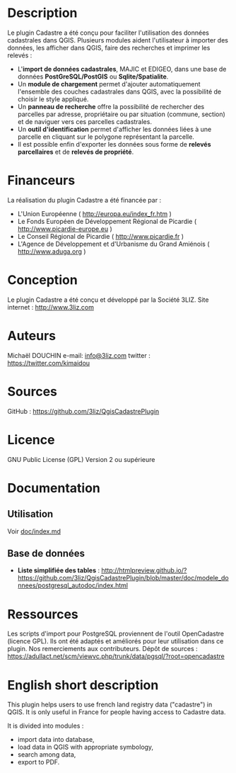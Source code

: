 Description
===========

Le plugin Cadastre a été conçu pour faciliter l'utilisation des données cadastrales dans QGIS. Plusieurs modules aident l'utilisateur à importer des données, les afficher dans QGIS, faire des recherches et imprimer les relevés :

* L'**import de données cadastrales**, MAJIC et EDIGEO, dans une base de données **PostGreSQL/PostGIS** ou **Sqlite/Spatialite**.
* Un **module de chargement** permet d'ajouter automatiquement l'ensemble des couches cadastrales dans QGIS, avec la possibilité de choisir le style appliqué.
* Un **panneau de recherche** offre la possibilité de rechercher des parcelles par adresse, propriétaire ou par situation (commune, section) et de naviguer vers ces parcelles cadastrales.
* Un **outil d'identification** permet d'afficher les données liées à une parcelle en cliquant sur le polygone représentant la parcelle.
* Il est possible enfin d'exporter les données sous forme de **relevés parcellaires** et de **relevés de propriété**.


Financeurs
==========

La réalisation du plugin Cadastre a été financée par :

* L'Union Européenne ( http://europa.eu/index_fr.htm )
* Le  Fonds Européen de Développement Régional de Picardie ( http://www.picardie-europe.eu )
* Le Conseil Régional de Picardie ( http://www.picardie.fr )
* L'Agence de Développement et d'Urbanisme du Grand Amiénois ( http://www.aduga.org )

Conception
==========

Le plugin Cadastre a été conçu et développé par la Société 3LIZ.
Site internet : http://www.3liz.com

Auteurs
=======

Michaël DOUCHIN
e-mail: info@3liz.com
twitter : https://twitter.com/kimaidou

Sources
=======

GitHub : https://github.com/3liz/QgisCadastrePlugin

Licence
=======

GNU Public License (GPL) Version 2 ou supérieure

Documentation
==============

Utilisation
------------

Voir [doc/index.md](doc/index.md)

Base de données
----------------

* **Liste simplifiée des tables** : http://htmlpreview.github.io/?https://github.com/3liz/QgisCadastrePlugin/blob/master/doc/modele_donnees/postgresql_autodoc/index.html


Ressources
==========

Les scripts d'import pour PostgreSQL proviennent de l'outil OpenCadastre (licence GPL). Ils ont été adaptés et améliorés pour leur utilisation dans ce plugin. Nos remerciements aux contributeurs.
Dépôt de sources :  https://adullact.net/scm/viewvc.php/trunk/data/pgsql/?root=opencadastre

English short description
==========================

This plugin helps users to use french land registry data ("cadastre") in QGIS. It is only useful in France for people having access to Cadastre data.

It is divided into modules :

* import data into database,
* load data in QGIS with appropriate symbology,
* search among data,
* export to PDF.
